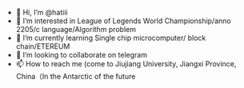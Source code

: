 - 👋 Hi, I’m @hatiii
- 👀 I’m interested in League of Legends World Championship/anno 2205/c language/Algorithm problem
- 🌱 I’m currently learning Single chip microcomputer/ block chain/ETEREUM
- 💞️ I’m looking to collaborate on telegram
- 📫 How to reach me (come to Jiujiang University, Jiangxi Province, China（In the Antarctic of the future

<!---
hatiii/hatiii is a ✨ special ✨ repository because its `README.md` (this file) appears on your GitHub profile.
You can click the Preview link to take a look at your changes.
--->
